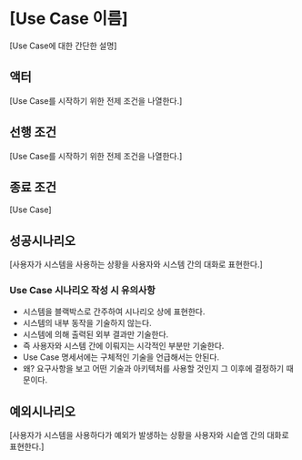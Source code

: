 # [Use Case 이름]
[Use Case에 대한 간단한 설명]

## 액터
[Use Case를 시작하기 위한 전제 조건을 나열한다.]

## 선행 조건
[Use Case를 시작하기 위한 전제 조건을 나열한다.]
 
## 종료 조건
[Use Case]

## 성공시나리오
[사용자가 시스템을 사용하는 상황을 사용자와 시스템 간의 대화로 표현한다.]

### Use Case 시나리오 작성 시 유의사항
- 시스템을 블랙박스로 간주하여 시나리오 상에 표현한다.
- 시스템의 내부 동작을 기술하지 않는다.
- 시스템에 의해 출력된 외부 결과만 기술한다.
- 즉 사용자와 시스템 간에 이뤄지는 시각적인 부분만 기술한다.
- Use Case 명세서에는 구체적인 기술을 언급해서는 안된다.
- 왜? 요구사항을 보고 어떤 기술과 아키텍처를 사용할 것인지 그 이후에 결정하기 때문이다.

## 예외시나리오
[사용자가 시스템을 사용하다가 예외가 발생하는 상황을 사용자와 시슽엠 간의 대화로 표현한다.]